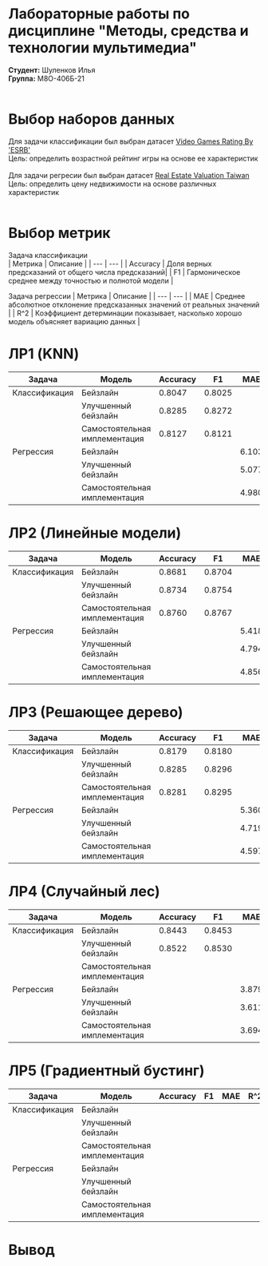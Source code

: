 # Лабораторные работы по дисциплине "Методы, средства и технологии мультимедиа"
**Студент:** Шуленков Илья <br/>
**Группа:** М8О-406Б-21 <br/>
<br/>
# Выбор наборов данных 
Для задачи классификации был выбран датасет [Video Games Rating By 'ESRB'](https://www.kaggle.com/datasets/imohtn/video-games-rating-by-esrb?resource=download) <br/>
Цель: определить возрастной рейтинг игры на основе ее характеристик <br/>
<br/>
Для задачи регресии был выбран датасет [Real Estate Valuation Taiwan](https://archive.ics.uci.edu/dataset/477/real+estate+valuation+data+set) <br/>
Цель: определить цену недвижимости на основе различных характеристик <br/>
<br/>
# Выбор метрик
Задача классификации <br/>
| Метрика | Описание |
| --- | --- |
| Accuracy | Доля верных предсказаний от общего числа предсказаний|
| F1 | Гармоническое среднее между точностью и полнотой модели |

Задача регрессии 
| Метрика | Описание |
| --- | --- |
| MAE | Cреднее абсолютное отклонение предсказанных значений от реальных значений |
| R^2 | Коэффициент детерминации показывает, насколько хорошо модель объясняет вариацию данных |

# ЛР1 (KNN)

| Задача | Модель | Accuracy | F1 | MAE | R^2 |
| -- | -- | -- | -- | -- | -- |
| Классификация | Бейзлайн | 0.8047 | 0.8025 |  |  |
|  | Улучшенный бейзлайн | 0.8285 | 0.8272 |  |  |
|  | Самостоятельная имплементация | 0.8127 | 0.8121 |  |  |
| Регрессия | Бейзлайн |  |  | 6.103 | 0.6115 |
|  | Улучшенный бейзлайн |  |  | 5.077 | 0.7112 |
|  | Самостоятельная имплементация |  |  | 4.980 | 0.7118 |

# ЛР2 (Линейные модели)

| Задача | Модель | Accuracy | F1 | MAE | R^2 |
| -- | -- | -- | -- | -- | -- |
| Классификация | Бейзлайн | 0.8681 | 0.8704 |  |  |
|  | Улучшенный бейзлайн | 0.8734 | 0.8754 |  |  |
|  | Самостоятельная имплементация | 0.8760 | 0.8767 |  |  |
| Регрессия | Бейзлайн |  |  | 5.418 | 0.6745 |
|  | Улучшенный бейзлайн |  |  | 4.794 | 0.7497 |
|  | Самостоятельная имплементация |  |  | 4.856 | 0.7415 |

# ЛР3 (Решающее дерево)

| Задача | Модель | Accuracy | F1 | MAE | R^2 |
| -- | -- | -- | -- | -- | -- |
| Классификация | Бейзлайн | 0.8179 | 0.8180 |  |  |
|  | Улучшенный бейзлайн | 0.8285 | 0.8296 |  |  |
|  | Самостоятельная имплементация | 0.8281 | 0.8295 |  |  |
| Регрессия | Бейзлайн |  |  | 5.360 | 0.6787 |
|  | Улучшенный бейзлайн |  |  | 4.719 | 0.7512 |
|  | Самостоятельная имплементация |  |  | 4.597 | 0.7472 |

# ЛР4 (Случайный лес)

| Задача | Модель | Accuracy | F1 | MAE | R^2 |
| -- | -- | -- | -- | -- | -- |
| Классификация | Бейзлайн | 0.8443 | 0.8453 |  |  |
|  | Улучшенный бейзлайн | 0.8522 | 0.8530 |  |  |
|  | Самостоятельная имплементация |  |  |  |  |
| Регрессия | Бейзлайн |  |  | 3.879 | 0.8101 |
|  | Улучшенный бейзлайн |  |  | 3.611 | 0.8291 |
|  | Самостоятельная имплементация |  |  | 3.694 | 0.8094 |

# ЛР5 (Градиентный бустинг)

| Задача | Модель | Accuracy | F1 | MAE | R^2 |
| -- | -- | -- | -- | -- | -- |
| Классификация | Бейзлайн |  |  |  |  |
|  | Улучшенный бейзлайн |  |  |  |  |
|  | Самостоятельная имплементация |  |  |  |  |
| Регрессия | Бейзлайн |  |  |  |  |
|  | Улучшенный бейзлайн |  |  |  |  |
|  | Самостоятельная имплементация |  |  |  |  |

# Вывод





